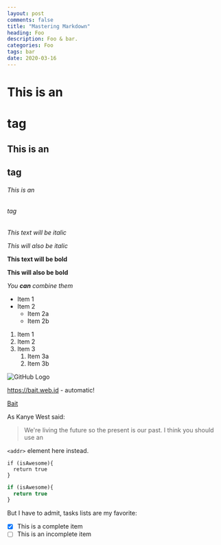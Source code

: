 ```yaml
---
layout: post
comments: false
title: "Mastering Markdown"
heading: Foo
description: Foo & bar.
categories: Foo
tags: bar
date: 2020-03-16
---
```


# This is an <h1> tag

## This is an <h2> tag

###### This is an <h6> tag

*This text will be italic*

_This will also be italic_

**This text will be bold**

__This will also be bold__

_You **can** combine them_

* Item 1
* Item 2
  * Item 2a
  * Item 2b

1. Item 1
1. Item 2
1. Item 3
   1. Item 3a
   1. Item 3b

![GitHub Logo](https://2.bp.blogspot.com/-RbFwu_jFXV8/Xd4V6OmfK7I/AAAAAAAACWw/R4mRmhwobh0FQynEMuHmgj4-XwW6uvfUQCLcBGAsYHQ/w1600-h685-p-k-no-nu/separation-bait-web-id.jpg)

https://bait.web.id - automatic!

[Bait](http://bait.web.id)

As Kanye West said:
> We're living the future so
> the present is our past.
I think you should use an

`<addr>` element here instead.

```
if (isAwesome){
  return true
}
```

```javascript
if (isAwesome){
  return true
}
```

But I have to admit, tasks lists are my favorite:
- [x] This is a complete item
- [ ] This is an incomplete item
